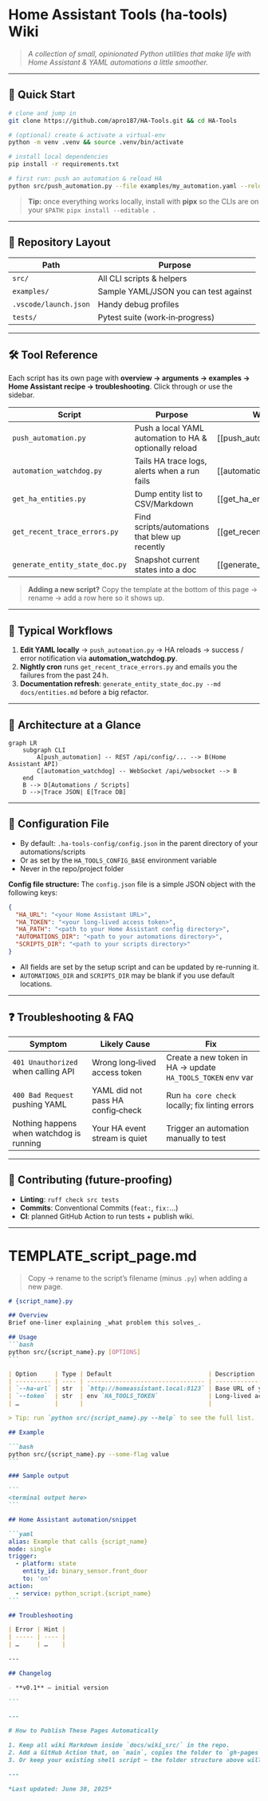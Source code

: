 # Home Assistant Tools (ha-tools) Wiki

> *A collection of small, opinionated Python utilities that make life with Home Assistant & YAML automations a little smoother.*

---

## 🚀 Quick Start

```bash
# clone and jump in
git clone https://github.com/apro187/HA-Tools.git && cd HA-Tools

# (optional) create & activate a virtual‑env
python -m venv .venv && source .venv/bin/activate

# install local dependencies
pip install -r requirements.txt

# first run: push an automation & reload HA
python src/push_automation.py --file examples/my_automation.yaml --reload
```

> **Tip:** once everything works locally, install with **pipx** so the CLIs are on your `$PATH`: `pipx install --editable .`

---

## 📂 Repository Layout

| Path                  | Purpose                               |
| --------------------- | ------------------------------------- |
| `src/`                | All CLI scripts & helpers             |
| `examples/`           | Sample YAML/JSON you can test against |
| `.vscode/launch.json` | Handy debug profiles                  |
| `tests/`              | Pytest suite (work‑in‑progress)       |

---

## 🛠️ Tool Reference

Each script has its own page with **overview → arguments → examples → Home Assistant recipe → troubleshooting**. Click through or use the sidebar.

| Script                         | Purpose                                                | Wiki page                        |
| ------------------------------ | ------------------------------------------------------ | -------------------------------- |
| `push_automation.py`           | Push a local YAML automation to HA & optionally reload | [[push_automation]]              |
| `automation_watchdog.py`       | Tails HA trace logs, alerts when a run fails           | [[automation_watchdog]]          |
| `get_ha_entities.py`           | Dump entity list to CSV/Markdown                       | [[get_ha_entities]]              |
| `get_recent_trace_errors.py`   | Find scripts/automations that blew up recently         | [[get_recent_trace_errors]]      |
| `generate_entity_state_doc.py` | Snapshot current states into a doc                     | [[generate_entity_state_doc]]    |

> **Adding a new script?**  Copy the template at the bottom of this page → rename → add a row here so it shows up.

---

## 🔄 Typical Workflows

1. **Edit YAML locally** → `push_automation.py` → HA reloads → success / error notification via **automation_watchdog.py**.
2. **Nightly cron** runs `get_recent_trace_errors.py` and emails you the failures from the past 24 h.
3. **Documentation refresh**: `generate_entity_state_doc.py --md docs/entities.md` before a big refactor.

---

## 🧩 Architecture at a Glance

```mermaid
graph LR
    subgraph CLI
        A[push_automation] -- REST /api/config/... --> B(Home Assistant API)
        C[automation_watchdog] -- WebSocket /api/websocket --> B
    end
    B --> D[Automations / Scripts]
    D -->|Trace JSON| E[Trace DB]
```

---

## 🔐 Configuration File

- By default: `.ha-tools-config/config.json` in the parent directory of your automations/scripts
- Or as set by the `HA_TOOLS_CONFIG_BASE` environment variable
- Never in the repo/project folder

**Config file structure:**
The `config.json` file is a simple JSON object with the following keys:

```json
{
  "HA_URL": "<your Home Assistant URL>",
  "HA_TOKEN": "<your long-lived access token>",
  "HA_PATH": "<path to your Home Assistant config directory>",
  "AUTOMATIONS_DIR": "<path to your automations directory>",
  "SCRIPTS_DIR": "<path to your scripts directory>"
}
```
- All fields are set by the setup script and can be updated by re-running it.
- `AUTOMATIONS_DIR` and `SCRIPTS_DIR` may be blank if you use default locations.

---

## ❓ Troubleshooting & FAQ

| Symptom                                  | Likely Cause                      | Fix                                                        |
| ---------------------------------------- | --------------------------------- | ---------------------------------------------------------- |
| `401 Unauthorized` when calling API      | Wrong long‑lived access token     | Create a new token in HA → update `HA_TOOLS_TOKEN` env var |
| `400 Bad Request` pushing YAML           | YAML did not pass HA config‑check | Run `ha core check` locally; fix linting errors            |
| Nothing happens when watchdog is running | Your HA event stream is quiet     | Trigger an automation manually to test                     |

---

## 🤝 Contributing (future‑proofing)

- **Linting**: `ruff check src tests`
- **Commits**: Conventional Commits (`feat:`, `fix:`…)
- **CI**: planned GitHub Action to run tests + publish wiki.

---

# TEMPLATE_script_page.md

> Copy → rename to the script’s filename (minus `.py`) when adding a new page.

````markdown
# {script_name}.py

## Overview
Brief one‑liner explaining _what problem this solves_.

## Usage
```bash
python src/{script_name}.py [OPTIONS]
```

| Option     | Type | Default                           | Description                  |
| ---------- | ---- | --------------------------------- | ---------------------------- |
| `--ha-url` | str  | `http://homeassistant.local:8123` | Base URL of your HA instance |
| `--token`  | str  | env `HA_TOOLS_TOKEN`              | Long‑lived access token      |
| …          |      |                                   |                              |

> Tip: run `python src/{script_name}.py --help` to see the full list.

## Example

```bash
python src/{script_name}.py --some-flag value
```

### Sample output

```
<terminal output here>
```

## Home Assistant automation/snippet

```yaml
alias: Example that calls {script_name}
mode: single
trigger:
  - platform: state
    entity_id: binary_sensor.front_door
    to: 'on'
action:
  - service: python_script.{script_name}
```

## Troubleshooting

| Error | Hint |
| ----- | ---- |
| …     | …    |

---

## Changelog

- **v0.1** – initial version

```

---

# How to Publish These Pages Automatically

1. Keep all wiki Markdown inside `docs/wiki_src/` in the repo.  
2. Add a GitHub Action that, on `main`, copies the folder to `gh-pages` → pushes to the Wiki using a bot token.  
3. Or keep your existing shell script – the folder structure above will still work.

---

*Last updated: June 30, 2025*
